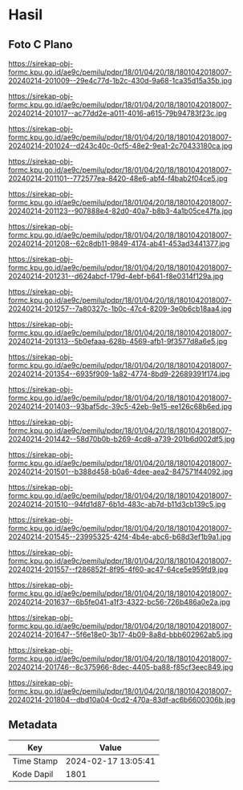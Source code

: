 # Hasil

## Foto C Plano

https://sirekap-obj-formc.kpu.go.id/ae9c/pemilu/pdpr/18/01/04/20/18/1801042018007-20240214-201009--29e4c77d-1b2c-430d-9a68-1ca35d15a35b.jpg

https://sirekap-obj-formc.kpu.go.id/ae9c/pemilu/pdpr/18/01/04/20/18/1801042018007-20240214-201017--ac77dd2e-a011-4016-a615-79b94783f23c.jpg

https://sirekap-obj-formc.kpu.go.id/ae9c/pemilu/pdpr/18/01/04/20/18/1801042018007-20240214-201024--d243c40c-0cf5-48e2-9ea1-2c70433180ca.jpg

https://sirekap-obj-formc.kpu.go.id/ae9c/pemilu/pdpr/18/01/04/20/18/1801042018007-20240214-201101--772577ea-8420-48e6-abf4-f4bab2f04ce5.jpg

https://sirekap-obj-formc.kpu.go.id/ae9c/pemilu/pdpr/18/01/04/20/18/1801042018007-20240214-201123--907888e4-82d0-40a7-b8b3-4a1b05ce47fa.jpg

https://sirekap-obj-formc.kpu.go.id/ae9c/pemilu/pdpr/18/01/04/20/18/1801042018007-20240214-201208--62c8db11-9849-4174-ab41-453ad3441377.jpg

https://sirekap-obj-formc.kpu.go.id/ae9c/pemilu/pdpr/18/01/04/20/18/1801042018007-20240214-201231--d624abcf-179d-4ebf-b641-f8e0314f129a.jpg

https://sirekap-obj-formc.kpu.go.id/ae9c/pemilu/pdpr/18/01/04/20/18/1801042018007-20240214-201257--7a80327c-1b0c-47c4-8209-3e0b6cb18aa4.jpg

https://sirekap-obj-formc.kpu.go.id/ae9c/pemilu/pdpr/18/01/04/20/18/1801042018007-20240214-201313--5b0efaaa-628b-4569-afb1-9f3577d8a6e5.jpg

https://sirekap-obj-formc.kpu.go.id/ae9c/pemilu/pdpr/18/01/04/20/18/1801042018007-20240214-201354--6935f909-1a82-4774-8bd9-22689391f174.jpg

https://sirekap-obj-formc.kpu.go.id/ae9c/pemilu/pdpr/18/01/04/20/18/1801042018007-20240214-201403--93baf5dc-39c5-42eb-9e15-ee126c68b6ed.jpg

https://sirekap-obj-formc.kpu.go.id/ae9c/pemilu/pdpr/18/01/04/20/18/1801042018007-20240214-201442--58d70b0b-b269-4cd8-a739-201b6d002df5.jpg

https://sirekap-obj-formc.kpu.go.id/ae9c/pemilu/pdpr/18/01/04/20/18/1801042018007-20240214-201501--b388d458-b0a6-4dee-aea2-847571f44092.jpg

https://sirekap-obj-formc.kpu.go.id/ae9c/pemilu/pdpr/18/01/04/20/18/1801042018007-20240214-201510--94fd1d87-6b1d-483c-ab7d-b11d3cb139c5.jpg

https://sirekap-obj-formc.kpu.go.id/ae9c/pemilu/pdpr/18/01/04/20/18/1801042018007-20240214-201545--23995325-42f4-4b4e-abc6-b68d3ef1b9a1.jpg

https://sirekap-obj-formc.kpu.go.id/ae9c/pemilu/pdpr/18/01/04/20/18/1801042018007-20240214-201557--f286852f-8f95-4f60-ac47-64ce5e959fd9.jpg

https://sirekap-obj-formc.kpu.go.id/ae9c/pemilu/pdpr/18/01/04/20/18/1801042018007-20240214-201637--6b5fe041-a1f3-4322-bc56-726b486a0e2a.jpg

https://sirekap-obj-formc.kpu.go.id/ae9c/pemilu/pdpr/18/01/04/20/18/1801042018007-20240214-201647--5f6e18e0-3b17-4b09-8a8d-bbb602962ab5.jpg

https://sirekap-obj-formc.kpu.go.id/ae9c/pemilu/pdpr/18/01/04/20/18/1801042018007-20240214-201746--8c375966-8dec-4405-ba88-f85cf3eec849.jpg

https://sirekap-obj-formc.kpu.go.id/ae9c/pemilu/pdpr/18/01/04/20/18/1801042018007-20240214-201804--dbd10a04-0cd2-470a-83df-ac6b6600306b.jpg


## Metadata

| Key        | Value               |
| ---------- | ------------------- |
| Time Stamp | 2024-02-17 13:05:41 |
| Kode Dapil | 1801                |



